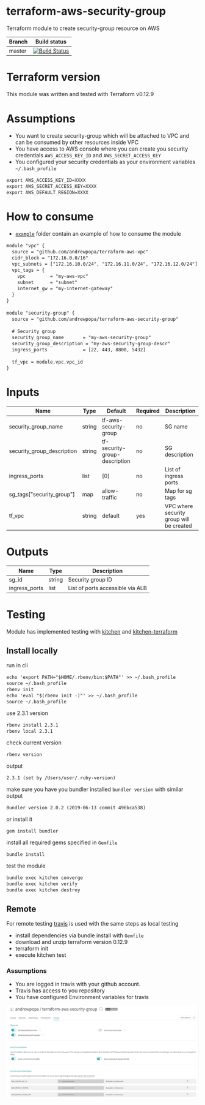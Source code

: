 # terraform-aws-security-group
Terraform module to create security-group resource on AWS

| **Branch**  | **Build status** |
| ------------- | ------------- |
| master  | [![Build Status](https://travis-ci.org/andrewpopa/terraform-aws-security-group.svg?branch=master)](https://travis-ci.org/andrewpopa/terraform-aws-security-group)  |

# Terraform version
This module was written and tested with Terraform v0.12.9 

# Assumptions
- You want to create security-group which will be attached to VPC and can be consumed by other resources inside VPC
- You have access to AWS console where you can create you security credentials `AWS_ACCESS_KEY_ID` and `AWS_SECRET_ACCESS_KEY`
- You configured your security credentials as your environment variables `~/.bash_profile` 

```
export AWS_ACCESS_KEY_ID=XXXX
export AWS_SECRET_ACCESS_KEY=XXXX
export AWS_DEFAULT_REGION=XXXX
```

# How to consume
- [`example`](https://github.com/andrewpopa/terraform-aws-security-group/tree/master/example) folder contain an example of how to consume the module

```
module "vpc" {
  source = "github.com/andrewpopa/terraform-aws-vpc"
  cidr_block = "172.16.0.0/16"
  vpc_subnets = ["172.16.10.0/24", "172.16.11.0/24", "172.16.12.0/24"] 
  vpc_tags = {
    vpc         = "my-aws-vpc"
    subnet      = "subnet"
    internet_gw = "my-internet-gateway"
  }
}

module "security-group" {
  source = "github.com/andrewpopa/terraform-aws-security-group"
  
  # Security group
  security_group_name       = "my-aws-security-group"
  security_group_description = "my-aws-security-group-descr"
  ingress_ports             = [22, 443, 8800, 5432]

  tf_vpc = module.vpc.vpc_id
}

```

# Inputs
| **Name**  | **Type** | **Default** | **Required** | **Description** |
| ------------- | ------------- | ------------- | ------------- | ------------- |
| security_group_name | string | tf-aws-security-group | no | SG name |
| security_group_description | string | tf-security-group-description | no | SG description |
| ingress_ports | list | [0] | no | List of ingress ports |
| sg_tags["security_group"] | map | allow-traffic | no | Map for sg tags | 
| tf_vpc | string | default | yes | VPC where security group will be created |

# Outputs
| **Name**  | **Type** | **Description** |
| ------------- | ------------- | ------------- |
| sg_id | string | Security group ID |
| ingress_ports | list | List of ports accessible via ALB |

# Testing
Module has implemented testing with [kitchen](https://kitchen.ci/) and [kitchen-terraform](https://newcontext-oss.github.io/kitchen-terraform/)

## Install locally

run in cli
```
echo 'export PATH="$HOME/.rbenv/bin:$PATH"' >> ~/.bash_profile
source ~/.bash_profile
rbenv init
echo 'eval "$(rbenv init -)"' >> ~/.bash_profile
source ~/.bash_profile
```

use 2.3.1 version 

```
rbenv install 2.3.1
rbenv local 2.3.1
```

check current version
```
rbenv version
```

output
```
2.3.1 (set by /Users/user/.ruby-version)
```

make sure you have you bundler installed `bundler version` with similar output

```
Bundler version 2.0.2 (2019-06-13 commit 496bca538)
```

or install it 

```
gem install bundler
```

install all required gems specified in `Gemfile`

```
bundle install
```

test the module

```
bundle exec kitchen converge
bundle exec kitchen verify
bundle exec kitchen destroy
```

## Remote
For remote testing [travis](https://travis-ci.org) is used with the same steps as local testing

- install dependencies via bundle install with `Gemfile`
- download and unzip terraform version 0.12.9
- terraform init
- execute kitchen test

### Assumptions
- You are logged in travis with your github account.
- Travis has access to you repository
- You have configured Environment variables for travis

![alt text](img/travis.png "Travis config")